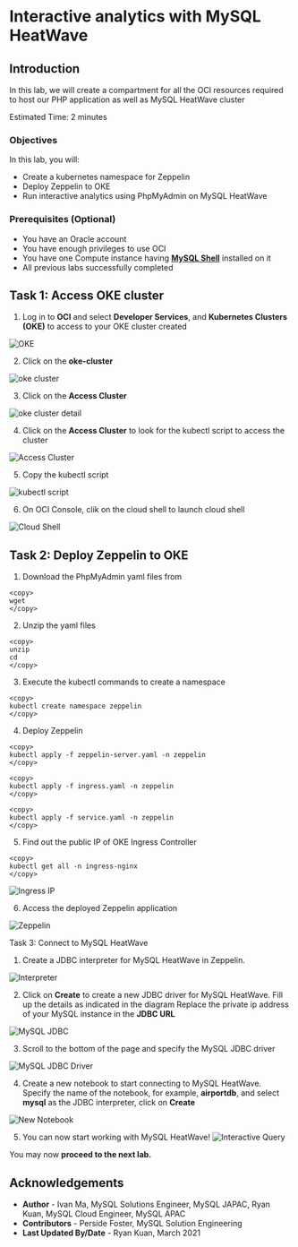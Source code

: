 # Interactive analytics with MySQL HeatWave

## Introduction

In this lab, we will create a compartment for all the OCI resources required to host our PHP application as well as MySQL HeatWave cluster

Estimated Time: 2 minutes

### Objectives

In this lab, you will:

* Create a kubernetes namespace for Zeppelin
* Deploy Zeppelin to OKE
* Run interactive analytics using PhpMyAdmin on MySQL HeatWave

### Prerequisites (Optional)

* You have an Oracle account
* You have enough privileges to use OCI
* You have one Compute instance having <a href="https://dev.mysql.com/doc/mysql-shell/8.0/en/mysql-shell-install.html" target="\_blank">**MySQL Shell**</a> installed on it
* All previous labs successfully completed


## Task 1: Access OKE cluster 

1. Log in to **OCI** and select **Developer Services**, and **Kubernetes Clusters (OKE)** to access to your OKE cluster created

![OKE](images/oke-cluster.png)

2. Click on the **oke-cluster**

![oke cluster](images/click-cluster.png)

3. Click on the **Access Cluster** 

![oke cluster detail](images/click-cluster.png)

4. Click on the **Access Cluster** to look for the kubectl script to access the cluster

![Access Cluster](images/access-cluster.png)

5. Copy the kubectl script

![kubectl script](images/copy-kubectl-script.png)

6. On OCI Console, clik on the cloud shell to launch cloud shell

![Cloud Shell](images/cloud-shell.png)

## Task 2: Deploy Zeppelin to OKE

1. Download the PhpMyAdmin yaml files from

```
<copy>
wget 
</copy>
```

2. Unzip the yaml files

```
<copy>
unzip 
cd 
</copy>
```

3. Execute the kubectl commands to create a namespace

```
<copy>
kubectl create namespace zeppelin
</copy>
```

4. Deploy Zeppelin

```
<copy>
kubectl apply -f zeppelin-server.yaml -n zeppelin
</copy>
```
```
<copy>
kubectl apply -f ingress.yaml -n zeppelin
</copy>
```
```
<copy>
kubectl apply -f service.yaml -n zeppelin
</copy>
```

5. Find out the public IP of OKE Ingress Controller

```
<copy>
kubectl get all -n ingress-nginx
</copy>
```
![Ingress IP](images/ingress.png)

6. Access the deployed Zeppelin application

![Zeppelin](images/zeppelin.png)

Task 3: Connect to MySQL HeatWave

1. Create a JDBC interpreter for MySQL HeatWave in Zeppelin. 

![Interpreter](images/interpreter.png)

2. Click on **Create** to create a new JDBC driver for MySQL HeatWave. Fill up the details as indicated in the diagram
Replace the private ip address of your MySQL instance in the **JDBC URL**

![MySQL JDBC](images/mysql-jdbc.png)

3. Scroll to the bottom of the page and specify the MySQL JDBC driver

![MySQL JDBC Driver](images/mysql-jdbc-driver.png)

4. Create a new notebook to start connecting to MySQL HeatWave. Specify the name of the notebook, for example, **airportdb**, and select **mysql** as the JDBC interpreter, click on **Create**

![New Notebook](images/new-notebook.png)

5. You can now start working with MySQL HeatWave!
![Interactive Query](images/notebook-query.png)

You may now **proceed to the next lab.**

## Acknowledgements
* **Author** 
			 - Ivan Ma, MySQL Solutions Engineer, MySQL JAPAC, Ryan Kuan, MySQL Cloud Engineer, MySQL APAC
* **Contributors** 
			 - Perside Foster, MySQL Solution Engineering 
* **Last Updated By/Date** - Ryan Kuan, March 2021